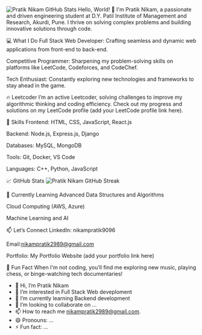 <img src="https://github-readme-stats.vercel.app/api?username=nikampratik9096&show_icons=true&theme=cobalt" alt="Pratik Nikam GitHub Stats" />
Hello, World! 👋
I'm Pratik Nikam, a passionate and driven engineering student at D.Y. Patil Institute of Management and Research, Akurdi, Pune. I thrive on solving complex problems and building innovative solutions through code.

💻 What I Do
Full Stack Web Developer: Crafting seamless and dynamic web applications from front-end to back-end.

Competitive Programmer: Sharpening my problem-solving skills on platforms like LeetCode, Codeforces, and CodeChef.

Tech Enthusiast: Constantly exploring new technologies and frameworks to stay ahead in the game.

🔥 Leetcoder
I’m an active Leetcoder, solving challenges to improve my algorithmic thinking and coding efficiency. Check out my progress and solutions on my LeetCode profile (add your LeetCode profile link here).

🚀 Skills
Frontend: HTML, CSS, JavaScript, React.js

Backend: Node.js, Express.js, Django

Databases: MySQL, MongoDB

Tools: Git, Docker, VS Code

Languages: C++, Python, JavaScript

📈 GitHub Stats
<img src="https://github-readme-streak-stats.herokuapp.com/?user=nikampratik9096&theme=cobalt" alt="Pratik Nikam GitHub Streak" />

🌱 Currently Learning
Advanced Data Structures and Algorithms

Cloud Computing (AWS, Azure)

Machine Learning and AI

📫 Let’s Connect
LinkedIn: nikampratik9096

Email:nikampratik2989@gmail.com

Portfolio: My Portfolio Website (add your portfolio link here)

💬 Fun Fact
When I'm not coding, you’ll find me exploring new music, playing chess, or binge-watching tech documentaries!







- 👋 Hi, I’m Pratik Nikam
- 👀 I’m interested in Full Stack Web deveploment
- 🌱 I’m currently learning Backend development
- 💞️ I’m looking to collaborate on ...
- 📫 How to reach me nikampratik2989@gmail.com.
- 😄 Pronouns: ...
- ⚡ Fun fact: ...

<!---
nikampratik9096/nikampratik9096 is a ✨ special ✨ repository because its `README.md` (this file) appears on your GitHub profile.
You can click the Preview link to take a look at your changes.
--->
